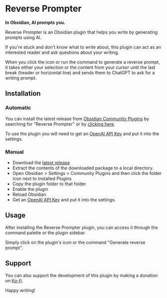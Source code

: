 # Reverse Prompter

**In Obsidian, AI prompts you.**

Reverse Prompter is an Obsidian plugin that helps you write by generating prompts using AI. 

If you're stuck and don't know what to write about, this plugin can act as an interested reader and ask questions about your writing.

When you click the icon or run the command to generate a reverse prompt, it takes either your selection or the content from your cursor until the last break (header or horizontal line) and sends them to ChatGPT to ask for a writing prompt.

## Installation

### Automatic

You can install the latest release from [Obsidian Community Plugins](https://help.obsidian.md/Extending+Obsidian/Community+plugins) by searching for "Reverse Prompter" or by [clicking here](https://obsidian.md/plugins?id=reverse-prompter).

To use the plugin you will need to get an [OpenAI API Key](https://platform.openai.com/api-keys) and put it into the settings.

### Manual

- Download the [latest release](https://github.com/ryanhalliday/obsidian-reverse-prompter/releases)
- Extract the contents of the downloaded package to a local directory.
- Open Obsidian > Settings > Community Plugins and then click the folder icon next to Installed Plugins
- Copy the plugin folder to that folder
- Enable the plugin
- Reload Obsidian
- Get an [OpenAI API Key](https://platform.openai.com/api-keys) and put it into the settings.

## Usage

After installing the Reverse Prompter plugin, you can access it through the command palette or the plugin sidebar. 

Simply click on the plugin's icon or the command "Generate reverse prompt".

## Support

You can also support the development of this plugin by making a donation on [Ko-fi](https://ko-fi.com/ryanhalliday).

Happy writing!

